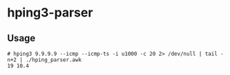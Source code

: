 # hping3-parser

## Usage

```shell
# hping3 9.9.9.9 --icmp --icmp-ts -i u1000 -c 20 2> /dev/null | tail -n+2 | ./hping_parser.awk
19 10.4
```
